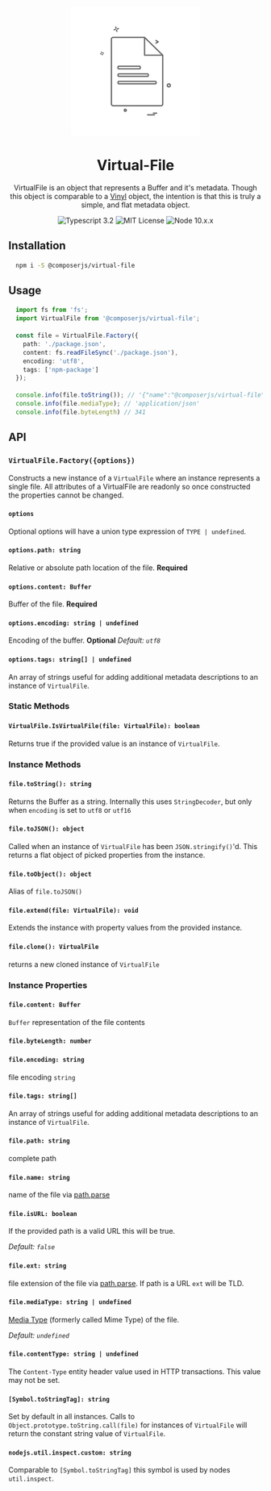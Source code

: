 <p align="center">
    <img alt="virtual-file" src="https://raw.githubusercontent.com/composerjs/virtual-file/master/logo.png" width="256">
    <h1 align="center">Virtual-File</h1>
</p>

<p align="center">
  VirtualFile is an object that represents a Buffer and it's metadata.
  Though this object is comparable to a <a href="https://github.com/gulpjs/vinyl">Vinyl</a>
  object, the intention is that this is truly a simple, and flat metadata
  object.
</p>

<p align="center">
  <img alt="Typescript 3.2" src="https://img.shields.io/badge/typescript-3.2-blue.svg">
  <img alt="MIT License" src="https://img.shields.io/badge/license-MIT-blue.svg">
  <img alt="Node 10.x.x" src="https://img.shields.io/badge/node-10.x.x-blue.svg">
</p>

## Installation

```bash
  npm i -S @composerjs/virtual-file
```

## Usage

```typescript
  import fs from 'fs';
  import VirtualFile from '@composerjs/virtual-file';
  
  const file = VirtualFile.Factory({
    path: './package.json',
    content: fs.readFileSync('./package.json'),
    encoding: 'utf8',
    tags: ['npm-package']
  });
  
  console.info(file.toString()); // '{"name":"@composerjs/virtual-file"...
  console.info(file.mediaType); // 'application/json'
  console.info(file.byteLength) // 341 
```

## API

### `VirtualFile.Factory({options})`
Constructs a new instance of a `VirtualFile` where an instance represents
a single file. All attributes of a VirtualFile are readonly so once
constructed the properties cannot be changed.

#### `options`

Optional options will have a union type expression of `TYPE | undefined`.

#### `options.path: string`
Relative or absolute path location of the file.
**Required**

#### `options.content: Buffer`
Buffer of the file.
**Required**

#### `options.encoding: string | undefined`
Encoding of the buffer.
**Optional**
*Default: `utf8`*

#### `options.tags: string[] | undefined`
An array of strings useful for adding additional metadata descriptions
to an instance of `VirtualFile`.

### Static Methods

#### `VirtualFile.IsVirtualFile(file: VirtualFile): boolean`
Returns true if the provided value is an instance of `VirtualFile`.

### Instance Methods

#### `file.toString(): string`

Returns the Buffer as a string. Internally this uses `StringDecoder`, but
only when `encoding` is set to `utf8` or `utf16`

#### `file.toJSON(): object`

Called when an instance of `VirtualFile` has been `JSON.stringify()`'d.
This returns a flat object of picked properties from the instance.

#### `file.toObject(): object`

Alias of `file.toJSON()`

#### `file.extend(file: VirtualFile): void`

Extends the instance with property values from the provided instance.

#### `file.clone(): VirtualFile`

returns a new cloned instance of `VirtualFile`

### Instance Properties

#### `file.content: Buffer`

`Buffer` representation of the file contents

#### `file.byteLength: number`

#### `file.encoding: string `

file encoding `string`

#### `file.tags: string[]`

An array of strings useful for adding additional metadata descriptions
to an instance of `VirtualFile`.

#### `file.path: string`

complete path

#### `file.name: string`

name of the file via [path.parse](https://nodejs.org/docs/latest-v10.x/api/path.html#path_path_parse_path)

#### `file.isURL: boolean`

If the provided path is a valid URL this will be true.

*Default: `false`*

#### `file.ext: string`

file extension of the file via [path.parse](https://nodejs.org/docs/latest-v10.x/api/path.html#path_path_parse_path). If path is a URL `ext` will be TLD.

#### `file.mediaType: string | undefined`

[Media Type](https://www.iana.org/assignments/media-types/media-types.xhtml) (formerly called Mime Type) of the file.

*Default: `undefined`*

#### `file.contentType: string | undefined`

The `Content-Type` entity header value used in HTTP transactions.
This value may not be set.

#### `[Symbol.toStringTag]: string`

Set by default in all instances. Calls to `Object.prototype.toString.call(file)` for
instances of `VirtualFile` will return the constant string value of
`VirtualFile`.

#### `nodejs.util.inspect.custom: string`

Comparable to `[Symbol.toStringTag]` this symbol is used by nodes
`util.inspect`.

